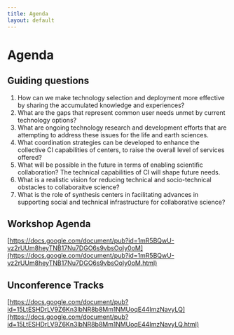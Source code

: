 ```yaml
---
title: Agenda
layout: default
---
```


# Agenda

## Guiding questions 

1. How can we make technology selection and deployment more effective by sharing the accumulated knowledge and experiences? 
2. What are the gaps that represent common user needs unmet by current technology options? 
3. What are ongoing technology research and development efforts that are attempting to address these issues for the life and earth sciences. 
4. What coordination strategies can be developed to enhance the collective CI capabilities of centers, to raise the overall level of services offered? 
5. What will be possible in the future in terms of enabling scientific collaboration? The technical capabilities of CI will shape future needs. 
6. What is a realistic vision for reducing technical and socio-technical obstacles to collaboraitve science? 
7. What is the role of synthesis centers in facilitating advances in supporting social and technical infrastructure for collaborative science?

## Workshop Agenda 

[https://docs.google.com/document/pub?id=1mR5BQwU-vz2rUUm8heyTNB17Nu7DGO6s9vbsOoIy0oM](https://docs.google.com/document/pub?id=1mR5BQwU-vz2rUUm8heyTNB17Nu7DGO6s9vbsOoIy0oM.html)


## Unconference Tracks  

[https://docs.google.com/document/pub?id=15LtESHDrLV9Z6Kn3lbNR8b8Mm1NMUoqE44ImzNavyLQ](https://docs.google.com/document/pub?id=15LtESHDrLV9Z6Kn3lbNR8b8Mm1NMUoqE44ImzNavyLQ.html)
